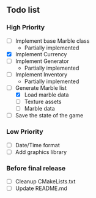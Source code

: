 ## Todo list
### High Priority
- [ ] Implement base Marble class
  - Partially implemented
- [x] Implement Currency
- [ ] Implement Generator
  - Partially implemented
- [ ] Implement Inventory
  - Partially implemented
- [ ] Generate Marble list
  - [x] Load marble data
  - [ ] Texture assets
  - [ ] Marble data
- [ ] Save the state of the game

<!-- Raritati posibile:
* normal 55%
* rare 30%
* super 12.5%
* ultra rare 2%
* legendary 0.5%
* mythic 0% (fusion-only)

* Hugging Face
* Conflictx/CGI_Animation
-->

### Low Priority
- [ ] Date/Time format
- [ ] Add graphics library

### Before final release
- [ ] Cleanup CMakeLists.txt
- [ ] Update README.md